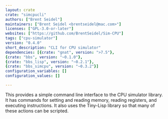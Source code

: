 ```yaml
---
layout: crate
crate: "simcpucli"
authors: ["Brent Seidel"]
maintainers: ["Brent Seidel <brentseidel@mac.com>"]
licenses: ["GPL-3.0-or-later"]
websites: ["https://github.com/BrentSeidel/Sim-CPU"]
tags: ["cpu-simulator"]
version: "0.4.0"
short_description: "CLI for CPU simulator"
dependencies: [{crate: "gnat", version: ">7.5"},
{crate: "bbs", version: "~0.1.0"},
{crate: "bbs_lisp", version: "~0.2.1"},
{crate: "bbs_simcpu", version: "~0.3.2"}]
configuration_variables: []
configuration_values: []

---
```

This provides a simple command line interface to the CPU simulator library.
It has commands for setting and reading memory, reading registers, and
executing instructions.  It also uses the Tiny-Lisp library so that many
of these actions can be scripted.


